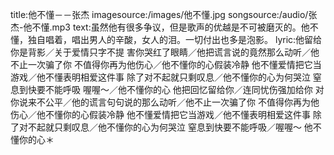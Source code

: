 title:他不懂－－张杰
imagesource:/images/他不懂.jpg
songsource:/audio/张杰-他不懂.mp3
text:虽然他有很多争议，但是歌声的优越是不可被磨灭的。他不懂，独自唱着，唱出男人的辛酸，女人的泪。一切付出也多是泡影。
lyric:他留给你是背影／关于爱情只字不提 害你哭红了眼睛／他把谎言说的竟然那么动听／他不止一次骗了你 不值得你再为他伤心／他不懂你的心假装冷静 他不懂爱情把它当游戏／他不懂表明相爱这件事 除了对不起就只剩叹息／他不懂你的心为何哭泣 窒息到快要不能呼吸 喔喔～／他不懂你的心 他把回忆留给你／连同忧伤强加给你 对你说来不公平／他的谎言句句说的那么动听／他不止一次骗了你 不值得你再为他伤心／他不懂你的心假装冷静 他不懂爱情把它当游戏／他不懂表明相爱这件事 除了对不起就只剩叹息／他不懂你的心为何哭泣 窒息到快要不能呼吸／喔喔～ 他不懂你的心＊